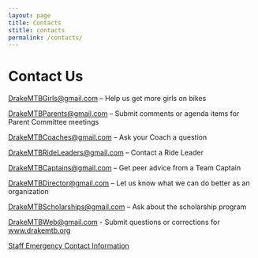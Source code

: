 ```yaml
---
layout: page
title: Contacts
stitle: contacts
permalink: /contacts/
---
```

# Contact Us

<DrakeMTBGirls@gmail.com> – Help us get more girls on bikes

<DrakeMTBParents@gmail.com> – Submit comments or agenda items for Parent Committee meetings

<DrakeMTBCoaches@gmail.com>  – Ask your Coach a question

<DrakeMTBRideLeaders@gmail.com> – Contact a Ride Leader

<DrakeMTBCaptains@gmail.com>  – Get peer advice from a Team Captain

<DrakeMTBDirector@gmail.com> – Let us know what we can do better as an organization

<DrakeMTBScholarships@gmail.com> – Ask about the scholarship program

<DrakeMTBWeb@gmail.com> - Submit questions or corrections for www.drakemtb.org

[Staff Emergency Contact Information]({{site.baseurl}}/emergency)
